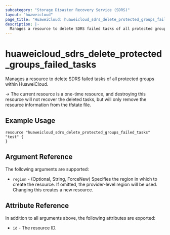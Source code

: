 ```yaml
---
subcategory: "Storage Disaster Recovery Service (SDRS)"
layout: "huaweicloud"
page_title: "HuaweiCloud: huaweicloud_sdrs_delete_protected_groups_failed_tasks"
description: |-
  Manages a resource to delete SDRS failed tasks of all protected groups within HuaweiCloud.
---
```


# huaweicloud_sdrs_delete_protected_groups_failed_tasks

Manages a resource to delete SDRS failed tasks of all protected groups within HuaweiCloud.

-> The current resource is a one-time resource, and destroying this resource will not recover the deleted tasks,
but will only remove the resource information from the tfstate file.

## Example Usage

```hcl
resource "huaweicloud_sdrs_delete_protected_groups_failed_tasks" "test" {
}
```

## Argument Reference

The following arguments are supported:

* `region` - (Optional, String, ForceNew) Specifies the region in which to create the resource.
  If omitted, the provider-level region will be used.
  Changing this creates a new resource.

## Attribute Reference

In addition to all arguments above, the following attributes are exported:

* `id` - The resource ID.
